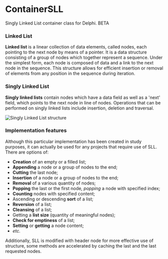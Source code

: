 # ContainerSLL
Singly Linked List container class for Delphi. BETA

### Linked List
**Linked list** is a linear collection of data elements, called nodes, each pointing to the next node by means of a pointer. It is a data structure consisting of a group of nodes which together represent a sequence. Under the simplest form, each node is composed of data and a link to the next node in the sequence. This structure allows for efficient insertion or removal of elements from any position in the sequence during iteration.

### Singly Linked List
**Singly linked lists** contain nodes which have a data field as well as a 'next' field, which points to the next node in line of nodes. Operations that can be performed on singly linked lists include insertion, deletion and traversal.

![Singly Linked List structure](https://upload.wikimedia.org/wikipedia/commons/thumb/6/6d/Singly-linked-list.svg/408px-Singly-linked-list.svg.png)

### Implementation features
Although this particular implementation has been created in study purposes, it can actually be used for any projects that require use of SLL.
There are options of:
* **Creation** of an empty or a filled list;
* **Appending** a node or a group of nodes to the end;
* **Cutting** the last node;
* **Insertion** of a node or a group of nodes to the end;
* **Removal** of a various quantity of nodes;
* **Popping** the last or the first node, _popping_ a node with specified index;
* **Counting** nodes with specified content;
* Ascending or descending **sort** of a list;
* **Reversion** of a list;
* **Cleansing** of a list;
* Getting a **list size** (quantity of meaningful nodes);
* **Check for emptiness** of a list;
* **Setting** or **getting** a node content;
* _etc._

Additionally, SLL is modified with header node for more effective use of structure,
some methods are accelerated by caching the last and the last requested nodes.
